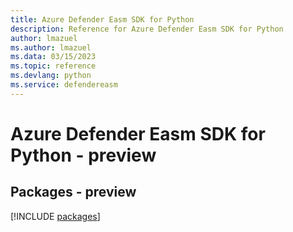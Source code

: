 ```yaml
---
title: Azure Defender Easm SDK for Python
description: Reference for Azure Defender Easm SDK for Python
author: lmazuel
ms.author: lmazuel
ms.data: 03/15/2023
ms.topic: reference
ms.devlang: python
ms.service: defendereasm
---
```

# Azure Defender Easm SDK for Python - preview
## Packages - preview
[!INCLUDE [packages](defender-easm-index.md)]